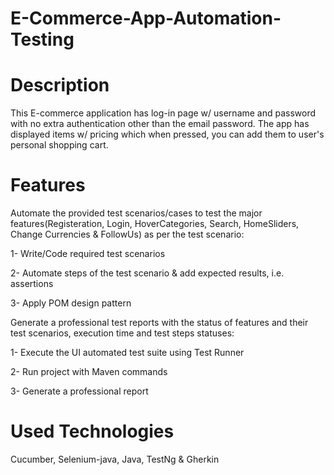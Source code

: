 # E-Commerce-App-Automation-Testing
# Description
 This E-commerce application has log-in page w/ username and password with no extra authentication other than the email password. The app has displayed items w/ pricing which when pressed, you can add them to user's personal shopping cart. 
# Features
Automate the provided test scenarios/cases to test the major features(Registeration, Login, HoverCategories, Search, HomeSliders, Change Currencies & FollowUs) as per the test scenario:

 1- Write/Code required test scenarios     
 
 2- Automate steps of the test scenario & add expected results, i.e. assertions
  
 3- Apply POM design pattern       
 
 Generate a professional test reports with the status of features and their test scenarios, execution time and test steps statuses:

1- Execute the UI automated test suite using Test Runner 

2- Run project with Maven commands

3- Generate a professional report        
# Used Technologies
Cucumber, Selenium-java, Java, TestNg & Gherkin
